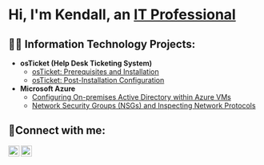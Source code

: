 <h1>Hi, I'm Kendall, an <a href="https://www.linkedin.com/in/kendall-mccall-061481310/">IT Professional</a></h1>

<h2>👨‍💻 Information Technology Projects:</h2>

- <b>osTicket (Help Desk Ticketing System)</b>
  - [osTicket: Prerequisites and Installation](https://github.com/kmccalltech/osticket-prereqs)
  - [osTicket: Post-Installation Configuration](https://github.com/joshmadakorcc/post-install-config)
- <b>Microsoft Azure</b>
  - [Configuring On-premises Active Directory within Azure VMs](https://github.com/joshmadakorcc/configure-ad)
  - [Network Security Groups (NSGs) and Inspecting Network Protocols](https://github.com/joshmadakorcc/azure-network-protocols)

<h2>🤳Connect with me:</h2>

[<img align="left" alt="Kendall | LinkedIn" width="22px" src="https://cdn.jsdelivr.net/npm/simple-icons@v3/icons/linkedin.svg" />][linkedin]
[<img align="left" alt="Kendall | Instagram" width="22px" src="https://cdn.jsdelivr.net/npm/simple-icons@v3/icons/instagram.svg" />][instagram]

[instagram]: https://www.instagram.com/develop_ken/
[linkedin]: https://www.linkedin.com/in/kendall-mccall-061481310/
